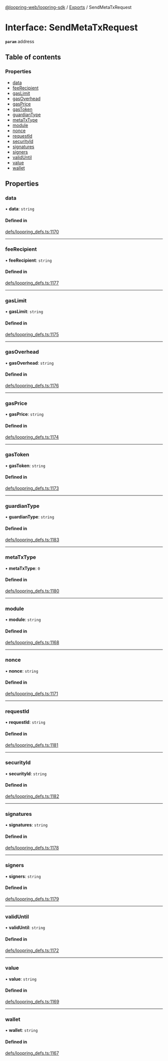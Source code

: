 [@loopring-web/loopring-sdk](../README.md) / [Exports](../modules.md) / SendMetaTxRequest

# Interface: SendMetaTxRequest

**`param`** address

## Table of contents

### Properties

- [data](SendMetaTxRequest.md#data)
- [feeRecipient](SendMetaTxRequest.md#feerecipient)
- [gasLimit](SendMetaTxRequest.md#gaslimit)
- [gasOverhead](SendMetaTxRequest.md#gasoverhead)
- [gasPrice](SendMetaTxRequest.md#gasprice)
- [gasToken](SendMetaTxRequest.md#gastoken)
- [guardianType](SendMetaTxRequest.md#guardiantype)
- [metaTxType](SendMetaTxRequest.md#metatxtype)
- [module](SendMetaTxRequest.md#module)
- [nonce](SendMetaTxRequest.md#nonce)
- [requestId](SendMetaTxRequest.md#requestid)
- [securityId](SendMetaTxRequest.md#securityid)
- [signatures](SendMetaTxRequest.md#signatures)
- [signers](SendMetaTxRequest.md#signers)
- [validUntil](SendMetaTxRequest.md#validuntil)
- [value](SendMetaTxRequest.md#value)
- [wallet](SendMetaTxRequest.md#wallet)

## Properties

### data

• **data**: `string`

#### Defined in

[defs/loopring_defs.ts:1170](https://github.com/Loopring/loopring_sdk/blob/2ea32ee/src/defs/loopring_defs.ts#L1170)

___

### feeRecipient

• **feeRecipient**: `string`

#### Defined in

[defs/loopring_defs.ts:1177](https://github.com/Loopring/loopring_sdk/blob/2ea32ee/src/defs/loopring_defs.ts#L1177)

___

### gasLimit

• **gasLimit**: `string`

#### Defined in

[defs/loopring_defs.ts:1175](https://github.com/Loopring/loopring_sdk/blob/2ea32ee/src/defs/loopring_defs.ts#L1175)

___

### gasOverhead

• **gasOverhead**: `string`

#### Defined in

[defs/loopring_defs.ts:1176](https://github.com/Loopring/loopring_sdk/blob/2ea32ee/src/defs/loopring_defs.ts#L1176)

___

### gasPrice

• **gasPrice**: `string`

#### Defined in

[defs/loopring_defs.ts:1174](https://github.com/Loopring/loopring_sdk/blob/2ea32ee/src/defs/loopring_defs.ts#L1174)

___

### gasToken

• **gasToken**: `string`

#### Defined in

[defs/loopring_defs.ts:1173](https://github.com/Loopring/loopring_sdk/blob/2ea32ee/src/defs/loopring_defs.ts#L1173)

___

### guardianType

• **guardianType**: `string`

#### Defined in

[defs/loopring_defs.ts:1183](https://github.com/Loopring/loopring_sdk/blob/2ea32ee/src/defs/loopring_defs.ts#L1183)

___

### metaTxType

• **metaTxType**: ``0``

#### Defined in

[defs/loopring_defs.ts:1180](https://github.com/Loopring/loopring_sdk/blob/2ea32ee/src/defs/loopring_defs.ts#L1180)

___

### module

• **module**: `string`

#### Defined in

[defs/loopring_defs.ts:1168](https://github.com/Loopring/loopring_sdk/blob/2ea32ee/src/defs/loopring_defs.ts#L1168)

___

### nonce

• **nonce**: `string`

#### Defined in

[defs/loopring_defs.ts:1171](https://github.com/Loopring/loopring_sdk/blob/2ea32ee/src/defs/loopring_defs.ts#L1171)

___

### requestId

• **requestId**: `string`

#### Defined in

[defs/loopring_defs.ts:1181](https://github.com/Loopring/loopring_sdk/blob/2ea32ee/src/defs/loopring_defs.ts#L1181)

___

### securityId

• **securityId**: `string`

#### Defined in

[defs/loopring_defs.ts:1182](https://github.com/Loopring/loopring_sdk/blob/2ea32ee/src/defs/loopring_defs.ts#L1182)

___

### signatures

• **signatures**: `string`

#### Defined in

[defs/loopring_defs.ts:1178](https://github.com/Loopring/loopring_sdk/blob/2ea32ee/src/defs/loopring_defs.ts#L1178)

___

### signers

• **signers**: `string`

#### Defined in

[defs/loopring_defs.ts:1179](https://github.com/Loopring/loopring_sdk/blob/2ea32ee/src/defs/loopring_defs.ts#L1179)

___

### validUntil

• **validUntil**: `string`

#### Defined in

[defs/loopring_defs.ts:1172](https://github.com/Loopring/loopring_sdk/blob/2ea32ee/src/defs/loopring_defs.ts#L1172)

___

### value

• **value**: `string`

#### Defined in

[defs/loopring_defs.ts:1169](https://github.com/Loopring/loopring_sdk/blob/2ea32ee/src/defs/loopring_defs.ts#L1169)

___

### wallet

• **wallet**: `string`

#### Defined in

[defs/loopring_defs.ts:1167](https://github.com/Loopring/loopring_sdk/blob/2ea32ee/src/defs/loopring_defs.ts#L1167)
